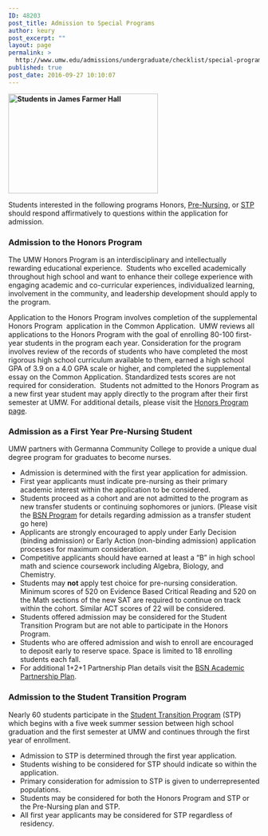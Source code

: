 ```yaml
---
ID: 48203
post_title: Admission to Special Programs
author: keury
post_excerpt: ""
layout: page
permalink: >
  http://www.umw.edu/admissions/undergraduate/checklist/special-programs/
published: true
post_date: 2016-09-27 10:10:07
---
```

<strong><img class="alignright wp-image-48204 size-medium" src="http://www.umw.edu/admissions/wp-content/uploads/sites/6/2016/09/IMG_2643b-300x200.jpg" alt="Students in James Farmer Hall" width="300" height="200" /></strong>

Students interested in the following programs Honors, <a href="#Pre-Nursing">Pre-Nursing</a>, or <a href="#STP">STP</a> should respond affirmatively to questions within the application for admission.
<h3><strong>Admission to the Honors Program</strong></h3>
The UMW Honors Program is an interdisciplinary and intellectually rewarding educational experience.  Students who excelled academically throughout high school and want to enhance their college experience with engaging academic and co-curricular experiences, individualized learning, involvement in the community, and leadership development should apply to the program.

Application to the Honors Program involves completion of the supplemental Honors Program  application in the Common Application.  UMW reviews all applications to the Honors Program with the goal of enrolling 80-100 first-year students in the program each year. Consideration for the program involves review of the records of students who have completed the most rigorous high school curriculum available to them, earned a high school GPA of 3.9 on a 4.0 GPA scale or higher, and completed the supplemental essay on the Common Application. Standardized tests scores are not required for consideration.  Students not admitted to the Honors Program as a new first year student may apply directly to the program after their first semester at UMW. For additional details, please visit the <a href="http://academics.umw.edu/honorsprogram/">Honors Program page</a>.
<h3><a name="Pre-Nursing"></a><strong>Admission as a First Year Pre-Nursing Student</strong></h3>
UMW partners with Germanna Community College to provide a unique dual degree program for graduates to become nurses.
<ul>
 	<li>Admission is determined with the first year application for admission.</li>
 	<li>First year applicants must indicate pre-nursing as their primary academic interest within the application to be considered.</li>
 	<li>Students proceed as a cohort and are not admitted to the program as new transfer students or continuing sophomores or juniors. (Please visit the <a href="https://cas.umw.edu/nursing/dual-degrees/">BSN Program</a> for details regarding admission as a transfer student go here)</li>
 	<li>Applicants are strongly encouraged to apply under Early Decision (binding admission) or Early Action (non-binding admission) application processes for maximum consideration.</li>
 	<li>Competitive applicants should have earned at least a “B” in high school math and science coursework including Algebra, Biology, and Chemistry.</li>
 	<li>Students may <strong>not</strong> apply test choice for pre-nursing consideration. Minimum scores of 520 on Evidence Based Critical Reading and 520 on the Math sections of the new SAT are required to continue on track within the cohort. Similar ACT scores of 22 will be considered.</li>
 	<li>Students offered admission may be considered for the Student Transition Program but are not able to participate in the Honors Program.</li>
 	<li>Students who are offered admission and wish to enroll are encouraged to deposit early to reserve space. Space is limited to 18 enrolling students each fall.</li>
 	<li>For additional 1+2+1 Partnership Plan details visit the <a href="http://www.umw.edu/admissions/adult/bsn/app/">BSN Academic Partnership Plan</a>.</li>
</ul>
<h3><a name="STP"></a><strong>Admission to the Student Transition Program</strong></h3>
Nearly 60 students participate in the <a href="http://diversity.umw.edu/stp/">Student Transition Program</a> (STP) which begins with a five week summer session between high school graduation and the first semester at UMW and continues through the first year of enrollment.
<ul>
 	<li>Admission to STP is determined through the first year application.</li>
 	<li>Students wishing to be considered for STP should indicate so within the application.</li>
 	<li>Primary consideration for admission to STP is given to underrepresented populations.</li>
 	<li>Students may be considered for both the Honors Program and STP or the Pre-Nursing plan and STP.</li>
 	<li>All first year applicants may be considered for STP regardless of residency.</li>
</ul>